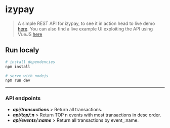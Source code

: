# izypay

> A simple REST API for izypay, to see it in action head to live demo [here](https://izypay.herokuapp.com/api/transactions "API live demo"). You can also find a live example UI exploiting the API using VueJS [here](https://izy-1337.firebaseapp.com "Live UI example using VueJS")

## Run localy
``` bash
# install dependencies
npm install

# serve with nodejs
npm run dev
```
------------
### API endpoints
- ***api/transactions*** > Return all transactions.
- ***api/top/:n***  > Return TOP n events with most transactions in desc order.
- ***api/events/:name***  > Return all transactions by event_:name.


